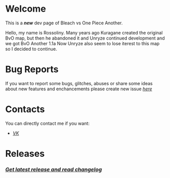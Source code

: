 # Welcome
  This is a *__new__* dev page of Bleach vs One Piece Another.
  
  Hello, my name is Rossoliny.
  Many years ago Kuragane created the original BvO map, but then he abandoned it and Unryze continued development and we got BvO Another 1.1a
  Now Unryze also seem to lose iterest to this map so I decided to continue.

# Bug Reports

If you want to report some bugs, glitches, abuses or share some ideas about new features and enchancements please create new issue *[here](https://github.com/rossoliny/bvo-another/issues)*

# Contacts
You can directly contact me if you want:
* *[VK](https://vk.com/rossoliny)*

# Releases
### *[Get latest release and read changelog](https://github.com/rossoliny/bvo-another/releases)*
